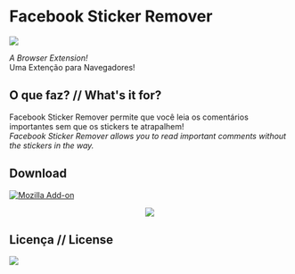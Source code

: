 # Facebook Sticker Remover
[![](https://img.shields.io/badge/made%20by-m--a--r--c--e--l--o-blue.svg)](http://marcelofabiano.com)

<i>A Browser Extension!</i><br>
Uma Extenção para Navegadores!

## O que faz? // What's it for?

Facebook Sticker Remover permite que você leia os comentários importantes sem que os stickers te atrapalhem!<br>
<i>Facebook Sticker Remover allows you to read important comments without the stickers in the way.</i>

## Download

[![Mozilla Add-on](https://img.shields.io/amo/v/dustman.svg)](https://services.addons.mozilla.org/pt-BR/firefox/api/1.5/addon/facebook-sticker-remover)


<p align="center">
  <img src="http://i.imgur.com/C9S00Im.png"/>
</p>

## Licença // License

![](https://img.shields.io/cocoapods/l/AFNetworking.svg)

